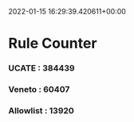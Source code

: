2022-01-15 16:29:39.420611+00:00
# Rule Counter 
 ### UCATE : 384439

 ### Veneto : 60407

 ### Allowlist : 13920
